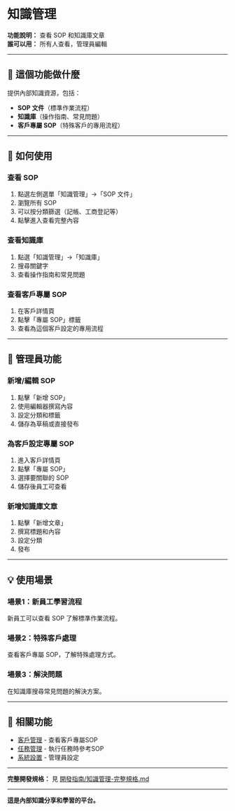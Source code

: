 # 知識管理

**功能說明：** 查看 SOP 和知識庫文章  
**誰可以用：** 所有人查看，管理員編輯

---

## 🎯 這個功能做什麼

提供內部知識資源，包括：
- **SOP 文件**（標準作業流程）
- **知識庫**（操作指南、常見問題）
- **客戶專屬 SOP**（特殊客戶的專用流程）

---

## 📱 如何使用

### 查看 SOP
1. 點選左側選單「知識管理」→「SOP 文件」
2. 瀏覽所有 SOP
3. 可以按分類篩選（記帳、工商登記等）
4. 點擊進入查看完整內容

### 查看知識庫
1. 點選「知識管理」→「知識庫」
2. 搜尋關鍵字
3. 查看操作指南和常見問題

### 查看客戶專屬 SOP
1. 在客戶詳情頁
2. 點擊「專屬 SOP」標籤
3. 查看為這個客戶設定的專用流程

---

## 👑 管理員功能

### 新增/編輯 SOP
1. 點擊「新增 SOP」
2. 使用編輯器撰寫內容
3. 設定分類和標籤
4. 儲存為草稿或直接發布

### 為客戶設定專屬 SOP
1. 進入客戶詳情頁
2. 點擊「專屬 SOP」
3. 選擇要關聯的 SOP
4. 儲存後員工可查看

### 新增知識庫文章
1. 點擊「新增文章」
2. 撰寫標題和內容
3. 設定分類
4. 發布

---

## 💡 使用場景

### 場景1：新員工學習流程
新員工可以查看 SOP 了解標準作業流程。

### 場景2：特殊客戶處理
查看客戶專屬 SOP，了解特殊處理方式。

### 場景3：解決問題
在知識庫搜尋常見問題的解決方案。

---

## 🔗 相關功能

- [客戶管理](./客戶管理.md) - 查看客戶專屬SOP
- [任務管理](./任務管理.md) - 執行任務時參考SOP
- [系統設置](./系統設置.md) - 管理員設定

---

**完整開發規格：** 見 [開發指南/知識管理-完整規格.md](../開發指南/知識管理-完整規格.md)

---

**這是內部知識分享和學習的平台。**

